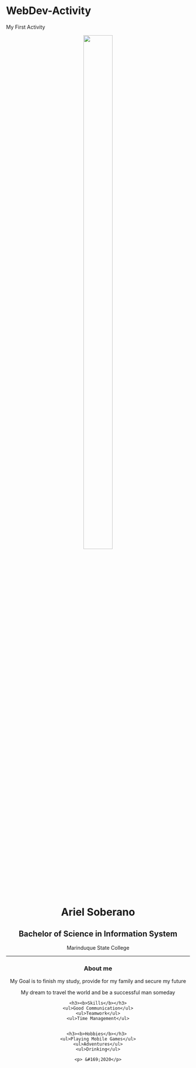 # WebDev-Activity
My First Activity
<!DOCTYPE html>
<html lang="en">
<head>
    <meta charset="UTF-8">
    <meta name="viewport" content="width=device-width, initial-scale=1.0">
    <title>ABOUT ME</title>
</head>
<body>
    <center><img src="Ariel.jpg" height="60%"width="40%">
    <h1>Ariel Soberano</h1>
    <h2>Bachelor of Science in Information System</h2>
    <p>Marinduque State College</p>
    <hr/>
    <h3><b>About me</b></h3>
    <p>My Goal is to finish my study, provide for my family and secure my future</p>
    <p>My dream to travel the world and be a successful man someday</p>

    <h3><b>Skills</b></h3>
    <ul>Good Communication</ul>
    <ul>Teamwork</ul>
    <ul>Time Management</ul>


    <h3><b>Hobbies</b></h3> 
    <ul>Playing Mobile Games</ul>
    <ul>Adventures</ul>
    <ul>Drinking</ul>

    <p>	&#169;2020</p>
</body>
</htm 
